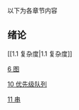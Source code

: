 以下为各章节内容

## 绪论
[[1.1 复杂度|1.1 复杂度]]

[6 图](数据结构仓库/6%20图.md)

[10 优先级队列](数据结构仓库/10%20优先级队列.md)

[11 串](数据结构仓库/11%20串.md)
